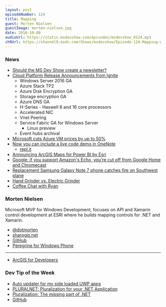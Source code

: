 ```yaml
---
layout: post
episodeNumber: 124
title: Mapping
guest: Morten Nielsen
guestImage: morten-nielsen.jpg
date: 2016-10-08
audioUrl: https://static.msdevshow.com/episodes/msdevshow_0124.mp3
ch9Url: https://channel9.msdn.com/Shows/msdevshow/Episode-124-Mapping-with-Morten
---
```


### News

 - [Should the MS Dev Show create a newsletter?](https://twitter.com/msdevshow/status/779377843897786368)
 - [Cloud Platform Release Announcements from Ignite](https://blogs.technet.microsoft.com/stbnewsbytes/2016/09/26/cloud-platform-release-announcements-for-september-26-2016/)
   - Windows Server 2016 GA
   - Azure Stack TP2
   - Azure Disk Encryption GA
   - Storage encryption GA
   - Azure DNS GA
   - H-Series - Haswell 8 and 16 core processors
   - Accelerated NIC
   - Vnet Peering
   - Service Fabric GA for Windows Server
     - Linux preview
   - Event hubs archival
 - [Microsoft cuts Azure VM prices by up to 50%](http://venturebeat.com/2016/10/03/microsoft-cuts-azure-vm-prices-by-up-to-50/)
 - [Now you can include a live code demo in OneNote](https://blogs.office.com/2016/09/07/now-teachers-can-include-live-code-demo-in-onenote/)
   - [repl.it](https://repl.it/Dqm4/0)
 - [Announcing ArcGIS Maps for Power BI by Esri](https://powerbi.microsoft.com/en-us/blog/announcing-arcgis-maps-for-power-bi-by-esri-preview/)
 - [Google: if you support Amazon's Echo, you're cut off from Google Home and Chromecast](http://boingboing.net/2016/10/02/google-if-you-support-amazon.html)
 - [Replacement Samsung Galaxy Note 7 phone catches fire on Southwest plane](http://www.theverge.com/2016/10/5/13175000/samsung-galaxy-note-7-fire-replacement-plane-battery-southwest)
 - [Hand Grinder vs. Electric Grinder](https://www.youtube.com/watch?v=Hxh-g0lgYRw)
  - [Coffee Chat with Ryan](https://twitter.com/RyanLowdermilk/status/783307061559894016)

### Morten Nielsen

Microsoft MVP for Windows Development, focuses on API and Xamarin control development at ESRI where he builds mapping controls for .NET and Xamarin.

 - [@dotmorten](https://twitter.com/dotmorten)
 - [sharpgis.net](http://www.sharpgis.net/)
 - [GitHub](https://github.com/dotmorten)
 - [Peregrine for Windows Phone](http://www.sharpgis.net/page/Peregrine)

---------------------------------------------------------

 - [ArcGIS for Developers](http://developers.esri.com) 

### Dev Tip of the Week

 - [Auto updater for my side loaded UWP apps](http://matthijs.hoekstraonline.net/2016/09/27/auto-updater-for-my-side-loaded-uwp-apps/)
 - [PLURALNET: Pluralization for your .NET Application](http://www.rudyhuyn.com/blog/2016/09/28/pluralnet-pluralization-for-your-net-application/)
  - [Pluralization: The missing part of .NET](http://www.rudyhuyn.com/blog/2016/09/28/pluralization-the-missing-part-of-net/)
  - [GitHub](https://github.com/rudyhuyn/PluralNet)